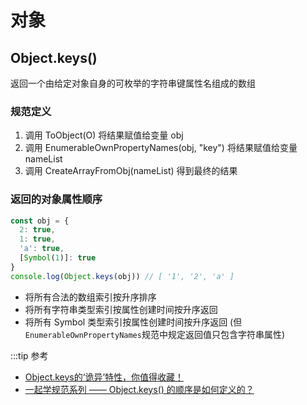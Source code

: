 # 对象

## Object.keys()
返回一个由给定对象自身的可枚举的字符串键属性名组成的数组

### 规范定义
1. 调用 ToObject(O) 将结果赋值给变量 obj
2. 调用 EnumerableOwnPropertyNames(obj, "key") 将结果赋值给变量 nameList
3. 调用 CreateArrayFromObj(nameList) 得到最终的结果

### 返回的对象属性顺序
```js
const obj = {
  2: true,
  1: true,
  'a': true,
  [Symbol(1)]: true
}
console.log(Object.keys(obj)) // [ '1', '2', 'a' ]
```

- 将所有合法的数组索引按升序排序
- 将所有字符串类型索引按属性创建时间按升序返回
- 将所有 Symbol 类型索引按属性创建时间按升序返回 (但`EnumerableOwnPropertyNames`规范中规定返回值只包含字符串属性)

:::tip 参考
- [Object.keys的‘诡异’特性，你值得收藏！](https://juejin.cn/post/7146386542506803207)
- [一起学规范系列 —— Object.keys() 的顺序是如何定义的？](https://zhuanlan.zhihu.com/p/389201653)